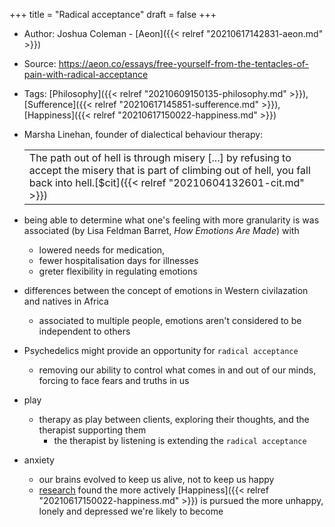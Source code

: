 +++
title = "Radical acceptance"
draft = false
+++

-   Author: Joshua Coleman - [Aeon]({{< relref "20210617142831-aeon.md" >}})
-   Source: <https://aeon.co/essays/free-yourself-from-the-tentacles-of-pain-with-radical-acceptance>
-   Tags: [Philosophy]({{< relref "20210609150135-philosophy.md" >}}), [Sufference]({{< relref "20210617145851-sufference.md" >}}), [Happiness]({{< relref "20210617150022-happiness.md" >}})

-   Marsha Linehan, founder of dialectical behaviour therapy:

    |                                                                                                                                                                                            |
    |--------------------------------------------------------------------------------------------------------------------------------------------------------------------------------------------|
    | The path out of hell is through misery [...] by refusing to accept the misery that is part of climbing out of hell, you fall back into hell.[$cit]({{< relref "20210604132601-cit.md" >}}) |

-   being able to determine what one's feeling with more granularity is was associated (by Lisa Feldman Barret, _How Emotions Are Made_) with
    -   lowered needs for medication,
    -   fewer hospitalisation days for illnesses
    -   greter flexibility in regulating emotions
-   differences between the concept of emotions in Western civilazation and natives in Africa
    -   associated to multiple people, emotions aren't considered to be independent to others

-   Psychedelics might provide an opportunity for `radical acceptance`
    -   removing our ability to control what comes in and out of our minds, forcing to face fears and truths in us
-   play
    -   therapy as play between clients, exploring their thoughts, and the therapist supporting them
        -   the therapist by listening is extending the `radical acceptance`

-   anxiety
    -   our brains evolved to keep us alive, not to keep us happy
    -   [research](https://pubmed.ncbi.nlm.nih.gov/21517168/) found the more actively [Happiness]({{< relref "20210617150022-happiness.md" >}})  is pursued the more unhappy, lonely and depressed we're likely to become
